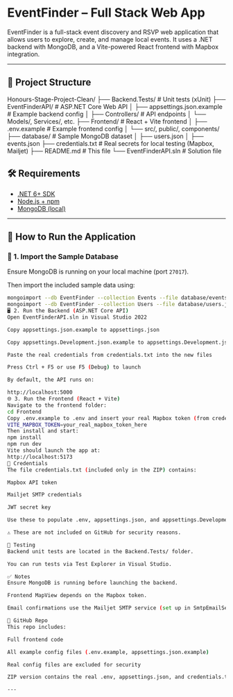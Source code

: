 # EventFinder – Full Stack Web App

EventFinder is a full-stack event discovery and RSVP web application that allows users to explore, create, and manage local events. It uses a .NET backend with MongoDB, and a Vite-powered React frontend with Mapbox integration.

---

## 📁 Project Structure

Honours-Stage-Project-Clean/
├── Backend.Tests/ # Unit tests (xUnit)
├── EventFinderAPI/ # ASP.NET Core Web API
│ ├── appsettings.json.example # Example backend config
│ ├── Controllers/ # API endpoints
│ └── Models/, Services/, etc.
├── Frontend/ # React + Vite frontend
│ ├── .env.example # Example frontend config
│ └── src/, public/, components/
├── database/ # Sample MongoDB dataset
│ ├── users.json
│ ├── events.json
├── credentials.txt # Real secrets for local testing (Mapbox, Mailjet)
├── README.md # This file
└── EventFinderAPI.sln # Solution file



## 🛠 Requirements

- [.NET 6+ SDK](https://dotnet.microsoft.com/)
- [Node.js + npm](https://nodejs.org/)
- [MongoDB (local)](https://www.mongodb.com/try/download/community)

---

## 🚀 How to Run the Application

### 🧩 1. Import the Sample Database

Ensure MongoDB is running on your local machine (port `27017`).

Then import the included sample data using:

```bash
mongoimport --db EventFinder --collection Events --file database/events.json
mongoimport --db EventFinder --collection Users --file database/users.json
🖥️ 2. Run the Backend (ASP.NET Core API)
Open EventFinderAPI.sln in Visual Studio 2022

Copy appsettings.json.example to appsettings.json

Copy appsettings.Development.json.example to appsettings.Development.json

Paste the real credentials from credentials.txt into the new files

Press Ctrl + F5 or use F5 (Debug) to launch

By default, the API runs on:

http://localhost:5000
🌐 3. Run the Frontend (React + Vite)
Navigate to the frontend folder:
cd Frontend
Copy .env.example to .env and insert your real Mapbox token (from credentials.txt):
VITE_MAPBOX_TOKEN=your_real_mapbox_token_here
Then install and start:
npm install
npm run dev
Vite should launch the app at:
http://localhost:5173
🔑 Credentials
The file credentials.txt (included only in the ZIP) contains:

Mapbox API token

Mailjet SMTP credentials

JWT secret key

Use these to populate .env, appsettings.json, and appsettings.Development.json.

⚠️ These are not included on GitHub for security reasons.

🧪 Testing
Backend unit tests are located in the Backend.Tests/ folder.

You can run tests via Test Explorer in Visual Studio.

✅ Notes
Ensure MongoDB is running before launching the backend.

Frontend MapView depends on the Mapbox token.

Email confirmations use the Mailjet SMTP service (set up in SmtpEmailService.cs).

📎 GitHub Repo
This repo includes:

Full frontend code

All example config files (.env.example, appsettings.json.example)

Real config files are excluded for security

ZIP version contains the real .env, appsettings.json, and credentials.txt for testing.

---
